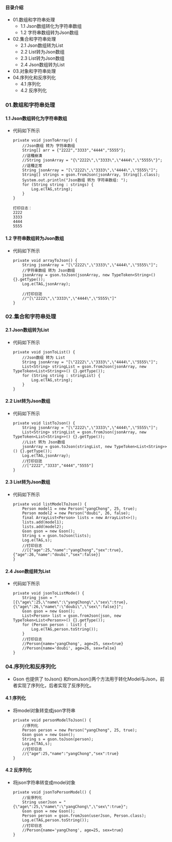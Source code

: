 #### 目录介绍
- 01.数组和字符串处理
    - 1.1 Json数组转化为字符串数组
    - 1.2 字符串数组转为Json数组
- 02.集合和字符串处理
    - 2.1 Json数组转为List
    - 2.2 List<String>转为Json数组
    - 2.3 List<Model>转为Json数组
    - 2.4 Json数组转为List<Model>
- 03.对象和字符串处理
- 04.序列化和反序列化
    - 4.1 序列化
    - 4.2 反序列化



### 01.数组和字符串处理
#### 1.1 Json数组转化为字符串数组
- 代码如下所示
    ```
    private void jsonToArray() {
        //Json数组 转为 字符串数组
        String[] arr = {"2222","3333","4444","5555"};
        //這種崩潰
        //String jsonArray = "{\"2222\",\"3333\",\"4444\",\"5555\"}";
        //這種正常
        String jsonArray = "[\"2222\",\"3333\",\"4444\",\"5555\"]";
        String[] strings = gson.fromJson(jsonArray, String[].class);
        System.out.println("Json数组 转为 字符串数组: ");
        for (String string : strings) {
            Log.e(TAG,string);
        }
    }
    
    打印日志：
    2222
    3333
    4444
    5555
    ```


#### 1.2 字符串数组转为Json数组
- 代码如下所示
    ```
    private void arrayToJson() {
        String jsonArray = "[\"2222\",\"3333\",\"4444\",\"5555\"]";
        //字符串数组 转为 Json数组
        jsonArray = gson.toJson(jsonArray, new TypeToken<String>() {}.getType());
        Log.e(TAG,jsonArray);
        
        //打印日誌
        //"[\"2222\",\"3333\",\"4444\",\"5555\"]"
    }
    ```


### 02.集合和字符串处理
#### 2.1 Json数组转为List
- 代码如下所示
    ```
    private void jsonToList() {
        //Json数组 转为 List
        String jsonArray = "[\"2222\",\"3333\",\"4444\",\"5555\"]";
        List<String> stringList = gson.fromJson(jsonArray, new TypeToken<List<String>>() {}.getType());
        for (String string : stringList) {
            Log.e(TAG,string);
        }
    }
    ```


#### 2.2 List<String>转为Json数组
- 代码如下所示
    ```
    private void listToJson() {
        String jsonArray = "[\"2222\",\"3333\",\"4444\",\"5555\"]";
        List<String> stringList = gson.fromJson(jsonArray, new TypeToken<List<String>>() {}.getType());
        //List 转为 Json数组
        jsonArray = gson.toJson(stringList, new TypeToken<List<String>>() {}.getType());
        Log.e(TAG,jsonArray);
        //打印日誌
        //["2222","3333","4444","5555"]
    }
    ```


#### 2.3 List<Model>转为Json数组
- 代码如下所示
    ```
    private void listModelToJson() {
        Person model1 = new Person("yangChong", 25, true);
        Person model2 = new Person("doubi", 26, false);
        final ArrayList<Person> lists = new ArrayList<>();
        lists.add(model1);
        lists.add(model2);
        Gson gson = new Gson();
        String s = gson.toJson(lists);
        Log.e(TAG,s);
        //打印日志
        //[{"age":25,"name":"yangChong","sex":true},{"age":26,"name":"doubi","sex":false}]
    }
    ```

#### 2.4 Json数组转为List<Model>
- 代码如下所示
    ```
    private void jsonToListMode() {
        String json = "[{\"age\":25,\"name\":\"yangChong\",\"sex\":true},{\"age\":26,\"name\":\"doubi\",\"sex\":false}]";
        Gson gson = new Gson();
        List<Person> list = gson.fromJson(json, new TypeToken<List<Person>>() {}.getType());
        for (Person person : list) {
            Log.e(TAG,person.toString());
        }
        //打印日志
        //Person{name='yangChong', age=25, sex=true}
        //Person{name='doubi', age=26, sex=false}
    }
    ```


### 04.序列化和反序列化
- Gson 也提供了 toJson() 和fromJson()两个方法用于转化Model与Json，前者实现了序列化，后者实现了反序列化。


#### 4.1 序列化
- 将model对象转变成json字符串
    ```
    private void personModelToJson() {
        //序列化
        Person person = new Person("yangChong", 25, true);
        Gson gson = new Gson();
        String s = gson.toJson(person);
        Log.e(TAG,s);
        //打印日志
        //{"age":25,"name":"yangChong","sex":true}
    }
    ```


#### 4.2 反序列化
- 将json字符串转变成model对象
    ```
    private void jsonToPersonModel() {
        //反序列化
        String userJson = "{\"age\":25,\"name\":\"yangChong\",\"sex\":true}";
        Gson gson = new Gson();
        Person person = gson.fromJson(userJson, Person.class);
        Log.e(TAG,person.toString());
        //打印日志
        //Person{name='yangChong', age=25, sex=true}
    }
    ```


